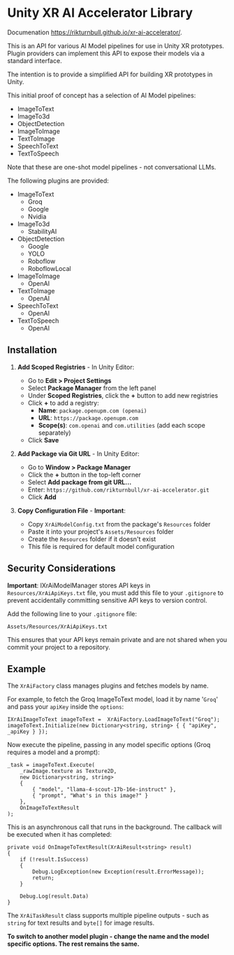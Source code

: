 # Unity XR AI Accelerator Library

Documenation https://rikturnbull.github.io/xr-ai-accelerator/.

This is an API for various AI Model pipelines for use in Unity XR prototypes. Plugin providers can implement this API to expose their models via a standard interface.

The intention is to provide a simplified API for building XR prototypes in Unity.

This initial proof of concept has a selection of AI Model pipelines:

* ImageToText
* ImageTo3d
* ObjectDetection
* ImageToImage
* TextToImage
* SpeechToText
* TextToSpeech

Note that these are one-shot model pipelines - not conversational LLMs.

The following plugins are provided:

* ImageToText
    * Groq
    * Google
    * Nvidia
* ImageTo3d
    * StabilityAI
* ObjectDetection
    * Google
    * YOLO
    * Roboflow
    * RoboflowLocal
* ImageToImage
    * OpenAI
* TextToImage
    * OpenAI
* SpeechToText
    * OpenAI
* TextToSpeech
    * OpenAI

## Installation

1. **Add Scoped Registries** - In Unity Editor:
   - Go to **Edit > Project Settings**
   - Select **Package Manager** from the left panel
   - Under **Scoped Registries**, click the **+** button to add new registries
   - Click **+** to add a registry:
     - **Name**: `package.openupm.com (openai)`
     - **URL**: `https://package.openupm.com`
     - **Scope(s)**: `com.openai` and `com.utilities` (add each scope separately)
   - Click **Save**

2. **Add Package via Git URL** - In Unity Editor:
   - Go to **Window > Package Manager**
   - Click the **+** button in the top-left corner
   - Select **Add package from git URL...**
   - Enter: `https://github.com/rikturnbull/xr-ai-accelerator.git`
   - Click **Add**

3. **Copy Configuration File** - **Important**:
   - Copy `XrAiModelConfig.txt` from the package's `Resources` folder
   - Paste it into your project's `Assets/Resources` folder
   - Create the `Resources` folder if it doesn't exist
   - This file is required for default model configuration

## Security Considerations

**Important**: IXrAiModelManager stores API keys in `Resources/XrAiApiKeys.txt` file, you must add this file to your `.gitignore` to prevent accidentally committing sensitive API keys to version control.

Add the following line to your `.gitignore` file:
```
Assets/Resources/XrAiApiKeys.txt
```

This ensures that your API keys remain private and are not shared when you commit your project to a repository.

## Example

The `XrAiFactory` class manages plugins and fetches models by name.

For example, to fetch the Groq ImageToText model, load it by name '`Groq`' and pass your `apiKey` inside the `options`:

```
IXrAiImageToText imageToText =  XrAiFactory.LoadImageToText("Groq");
imageToText.Initialize(new Dictionary<string, string> { { "apiKey", _apiKey } });
```

Now execute the pipeline, passing in any model specific options (Groq requires a model and a prompt):

```
_task = imageToText.Execute(
    _rawImage.texture as Texture2D,
    new Dictionary<string, string>
    {
        { "model", "llama-4-scout-17b-16e-instruct" },
        { "prompt", "What's in this image?" }
    },
    OnImageToTextResult
);
```

This is an asynchronous call that runs in the background. The callback will be executed when it has completed:

```
private void OnImageToTextResult(XrAiResult<string> result)
{
    if (!result.IsSuccess)
    {
        Debug.LogException(new Exception(result.ErrorMessage));
        return;
    }

    Debug.Log(result.Data)
}
```

The `XrAiTaskResult` class supports multiple pipeline outputs - such as `string` for text results and `byte[]` for image results.

**To switch to another model plugin - change the name and the model specific options. The rest remains the same.**
